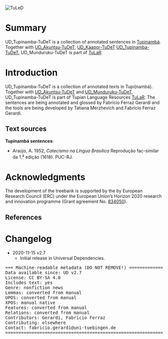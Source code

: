 ![TuLeD](not-to-release/mapNimu2.png)

# Summary



UD_Tupinamba-TuDeT is a collection of annotated sentences in <a href="https://glottolog.org/resource/languoid/id/guaj1255">Tupinambá</a>.
Together with <a href="http://www.endangeredlanguages.com/lang/2981">UD_Akuntsu-TuDeT</a>, <a href="http://www.endangeredlanguages.com/lang/2981">UD_Kaapor-TuDeT</a>  <a href="https://github.com/UniversalDependencies/UD_Kaapor-TuDeT">UD_Tupinamba-TuDeT</a>, UD_Munduruku-TuDeT is part of <a href="https://tular.org">TuLaR</a>. 




# Introduction

UD_Tupinamba-TuDeT is a collection of annotated texts in Tupi(nambá). Together with [UD_Akuntsu-TuDeT](https://github.com/UniversalDependencies/UD_Akuntsu-TuDeT) and [UD_Munduruku-TuDeT](https://github.com/UniversalDependencies/UD_Munduruku-TuDeT), UD_Tupinamba-TuDeT is part of Tupían Language Resources [TuLaR](https://tular.org).  The sentences are being annotated and glossed by Fabrício Ferraz Gerardi and the tools are being developed by Tatiana Merzhevich and Fabrício Ferraz Gerardi.

## Text sources

**Tupinambá sentences**:<br/>
* Araújo, A. 1952, *Catecismo na Língua Brasílica* Reprodução fac-similar da 1.<sup>a</sup> edição (1618). PUC-RJ.


# Acknowledgments

The development of the treebank is supported by the by European Research Council (ERC) under the European Union’s Horizon 2020 research and innovation programme (Grant agreement No. [834050](https://uni-tuebingen.de/fakultaeten/philosophische-fakultaet/fachbereiche/neuphilologie/seminar-fuer-sprachwissenschaft/arbeitsbereiche/allg-sprachwissenschaft/projekte/crosslingference/)).

## References




# Changelog

* 2020-11-15 v2.7
  * Initial release in Universal Dependencies.


<pre>
=== Machine-readable metadata (DO NOT REMOVE!) ================================
Data available since: UD v2.7
License: CC BY-SA 4.0
Includes text: yes
Genre: nonfiction news
Lemmas: converted from manual
UPOS: converted from manual
XPOS: manual native
Features: converted from manual
Relations: converted from manual
Contributors: Gerardi, Fabrício Ferraz
Contributing: elsewhere
Contact: fabricio.gerardi@uni-tuebingen.de
===============================================================================
</pre>
